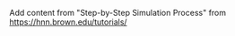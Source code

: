 <!--
# Title: 1.3 Overview of the Simulation Workflow
# Updated: 2024-01-16
#
# Contributors:
    # Dylan Daniels
-->

Add content from "Step-by-Step Simulation Process" from https://hnn.brown.edu/tutorials/
